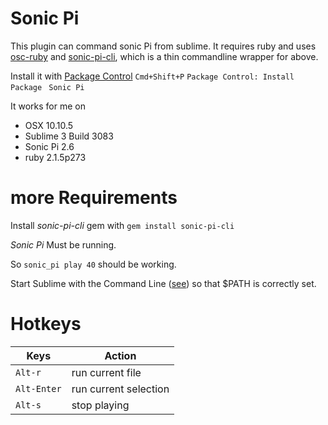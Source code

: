 # Sonic Pi
This plugin can command sonic Pi from sublime. It requires ruby and uses 
[osc-ruby](https://rubygems.org/gems/osc-ruby) and [sonic-pi-cli](https://rubygems.org/gems/sonic-pi-cli), 
which is a thin commandline wrapper for above.

Install it with [Package Control](https://packagecontrol.io/packages/Sonic%20Pi) `Cmd+Shift+P` `Package Control: Install Package `  `Sonic Pi`

It works for me on
* OSX 10.10.5 
* Sublime 3 Build 3083
* Sonic Pi 2.6
* ruby 2.1.5p273

# more Requirements 

Install _sonic-pi-cli_ gem with  `gem install sonic-pi-cli`

_Sonic Pi_ Must be running. 

So `sonic_pi play 40` should be working. 

Start Sublime with the Command Line ([see](http://ashleynolan.co.uk/blog/launching-sublime-from-the-terminal))
so that $PATH is correctly set.

# Hotkeys

|     Keys    |         Action        |
|-------------|-----------------------|
| `Alt-r`     | run current file      |
| `Alt-Enter` | run current selection |
| `Alt-s`     | stop playing          |
